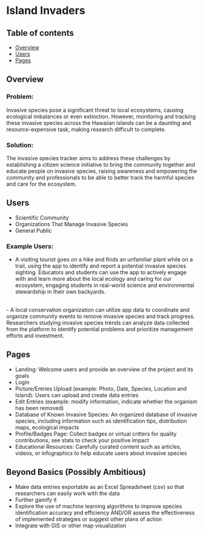 # Island Invaders

## Table of contents

* [Overview](#overview)
* [Users](#user)
* [Pages](#pages)

## Overview

### Problem:
Invasive species pose a significant threat to local ecosystems, causing ecological imbalances or even extinction. However, monitoring and tracking these invasive species across the Hawaiian islands can be a daunting and resource-expensive task, making research difficult to complete.

### Solution:
The invasive species tracker aims to address these challenges by establishing a citizen science initiative to bring the community together and educate people on invasive species, raising awareness and empowering the community and professionals to be able to better track the harmful species and care for the ecosystem.
<br/>
## Users
- Scientific Community
- Organizations That Manage Invasive Species
- General Public
  
### Example Users:
- A visiting tourist goes on a hike and finds an unfamiliar plant while on a trail, using the app to identify and report a potential invasive species sighting.
Educators and students can use the app to actively engage with and learn more about the local ecology and caring for our ecosystem, engaging students in real-world science and environmental stewardship in their own backyards.
<br/>
- A local conservation organization can utilize app data to coordinate and organize community events to remove invasive species and track progress.
Researchers studying invasive species trends can analyze data collected from the platform to identify potential problems and prioritize management efforts and investment.

## Pages
- Landing: Welcome users and provide an overview of the project and its goals
- Login
- Picture/Entries Upload (example: Photo, Date, Species, Location and Island): Users can upload and create data entries
- Edit Entries (example: modify information, indicate whether the organism has been removed)
- Database of Known Invasive Species: An organized database of invasive species, including information such as identification tips, distribution maps, ecological impacts
- Profile/Badges Page: Collect badges or virtual critters for quality contributions, see stats to check your positive impact
- Educational Resources: Carefully curated content such as articles, videos, or infographics to help educate users about invasive species

## Beyond Basics (Possibly Ambitious)
- Make data entries exportable as an Excel Spreadsheet (csv) so that researchers can easily work with the data
- Further gamify it
- Explore the use of machine learning algorithms to improve species identification accuracy and efficiency AND/OR assess the effectiveness of implemented strategies or suggest other plans of action
- Integrate with GIS or other map visualization
